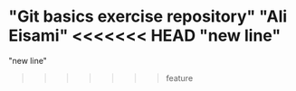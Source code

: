 "Git basics exercise repository" 
"Ali Eisami"
<<<<<<< HEAD
"new line"
=======
"new line"
>>>>>>> feature
